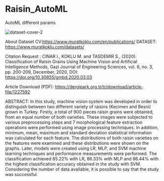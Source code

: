 # Raisin_AutoML
AutoML different params

![dataset-cover-2](https://user-images.githubusercontent.com/100385953/179769515-e08e3d76-3405-44b6-b5df-e98deddabdea.jpg)


About Dataset
CV:https://www.muratkoklu.com/en/publications/
DATASET: https://www.muratkoklu.com/datasets/

Citation Request :
CINAR I., KOKLU M. and TASDEMIR S., (2020). Classification of Raisin Grains Using Machine Vision and Artificial Intelligence Methods, Gazi Journal of Engineering Sciences, vol. 6, no. 3, pp. 200-209, December, 2020, DOI: https://doi.org/10.30855/gmbd.2020.03.03

Article Download (PDF): https://dergipark.org.tr/tr/download/article-file/1227592

ABSTRACT: In this study, machine vision system was developed in order to distinguish between two different variety of raisins (Kecimen and Besni) grown in Turkey. Firstly, a total of 900 pieces raisin grains were obtained, from an equal number of both varieties. These images were subjected to various preprocessing steps and 7 morphological feature extraction operations were performed using image processing techniques. In addition, minimum, mean, maximum and standard deviation statistical information was calculated for each feature. The distributions of both raisin varieties on the features were examined and these distributions were shown on the graphs. Later, models were created using LR, MLP, and SVM machine learning techniques and performance measurements were performed. The classification achieved 85.22% with LR, 86.33% with MLP and 86.44% with the highest classification accuracy obtained in the study with SVM. Considering the number of data available, it is possible to say that the study was successful.
